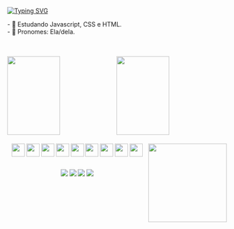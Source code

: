 [![Typing SVG](https://readme-typing-svg.herokuapp.com/?color=ff79c6&size=35&center=true&vCenter=true&width=1000&lines=Olá,+terráqueos!;Sejam+bem-vindos!;Me+chamo+Izabella+Nascimento+:%29)](https://git.io/typing-svg)

<p> 
- 🚀 Estudando Javascript, CSS e HTML. </br>
- 🍄 Pronomes: Ela/dela. </br>
</p>

</br>
</br>

<div>
  <img height="180em" width="49%" src="https://github-readme-stats.vercel.app/api?username=izabella-nascimento&show_icons=true&theme=omni&include_all_commits=true&count_private=true"/>
  <img height="180em" width="49%" src="https://github-readme-stats.vercel.app/api/top-langs/?username=izabella-nascimento&layout=compact&langs_count-16&theme=omni"/>
</div>

<div style="display: inline_block" align="center"><br>
  <img align="center" height="30" width"40" src="https://cdn.jsdelivr.net/gh/devicons/devicon/icons/javascript/javascript-original.svg"/>
  <img align="center" height="30" width"40" src="https://cdn.jsdelivr.net/gh/devicons/devicon/icons/css3/css3-original.svg"/>
  <img align="center" height="30" width"40" src="https://cdn.jsdelivr.net/gh/devicons/devicon/icons/html5/html5-original.svg"/>
  <img align="center" height="30" width"40" src="https://cdn.jsdelivr.net/gh/devicons/devicon@latest/icons/nodejs/nodejs-original.svg"/>
  <img align="center" height="30" width"40" src="https://cdn.jsdelivr.net/gh/devicons/devicon@latest/icons/postgresql/postgresql-original.svg"/>
  <img align="center" height="30" width"40" src="https://cdn.jsdelivr.net/gh/devicons/devicon@latest/icons/mysql/mysql-original.svg" />
  <img align="center" height="30" width"40" src="https://cdn.jsdelivr.net/gh/devicons/devicon@latest/icons/dbeaver/dbeaver-original.svg" /> 
  <img align="center" height="30" width"40" src="https://cdn.jsdelivr.net/gh/devicons/devicon@latest/icons/figma/figma-original.svg"/>
  <img align="center" height="30" width"40" src="https://cdn.jsdelivr.net/gh/devicons/devicon@latest/icons/photoshop/photoshop-original.svg"/>
  <img align="right" height="180"  src="https://i.pinimg.com/originals/32/44/01/324401aa18cc80c55f338dcd4674cb80.gif">

  ##
<div>
  <a href="https://www.linkedin.com/in/izabella-nascimento-ab0659269/" target="_blank">
  <img src= "https://img.shields.io/badge/LinkedIn-0077B5?style=for-the-badge&logo=linkedin&logoColor=white" target="_blank"></a>
  <a href="mailto:izabellanascimento1606@gmail.com" target="_blank"><img src= "https://img.shields.io/badge/Gmail-D14836?style=for-the-badge&logo=gmail&logoColor=white" 
  target="_blank"></a> 
  <a href="https://www.behance.net/izabellanasc16" target="_blank"><img src= "https://img.shields.io/badge/-Behance-blue?style=for-the-badge&logo=behance&logoColor=white"         
  target="_blank"></a>
  <a href="https://www.instagram.com/bella.the.dev/" target="_blank"><img src= "https://img.shields.io/badge/Instagram-E4405F?style=for-the-badge&logo=instagram&logoColor=white" 
  target="_blank"></a>
</div>             
</div>

